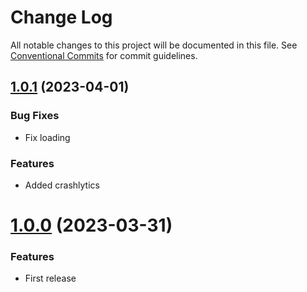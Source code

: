 # Change Log

All notable changes to this project will be documented in this file.
See [Conventional Commits](https://conventionalcommits.org) for commit guidelines.

<a name="1.0.1"></a>
## [1.0.1](https://github.com/psico/simpleWeather) (2023-04-01)


### Bug Fixes

* Fix loading

### Features

* Added crashlytics





<a name="1.0.0"></a>
# [1.0.0](https://github.com/psico/simpleWeather) (2023-03-31)


### Features

* First release



